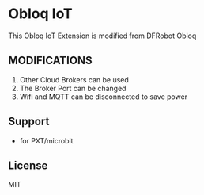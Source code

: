 # Obloq IoT

This Obloq IoT Extension is modified from DFRobot Obloq

## MODIFICATIONS
1) Other Cloud Brokers can be used
2) The Broker Port can be changed
3) Wifi and MQTT can be disconnected to save power

## Support

* for PXT/microbit

## License

MIT